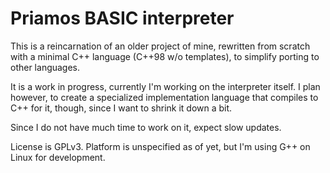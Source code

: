 # Priamos BASIC interpreter

This is a reincarnation of an older project of mine, rewritten from scratch with a minimal C++ language (C++98 w/o templates),
to simplify porting to other languages.

It is a work in progress, currently I'm working on the interpreter itself. I plan however, to create a specialized implementation language that compiles to C++ for it, though, since I want to shrink it down a bit.

Since I do not have much time to work on it, expect slow updates.

License is GPLv3. Platform is unspecified as of yet, but I'm using G++ on Linux for development.

